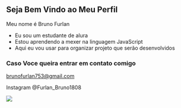 ## Seja Bem Vindo ao Meu Perfil 

Meu nome é Bruno Furlan

- Eu sou um estudante de alura
- Estou aprendendo a mexer na linguagem JavaScript
- Aqui eu vou usar para organizar projeto que serão desenvolvidos

### Caso Voce queira entrar em contato comigo

brunofurlan753@gmail.com

Instagram @Furlan_Bruno1808

![](https://media.tenor.com/C8Bv7AenOS0AAAAi/monhes.gif)
 
